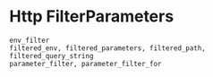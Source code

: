 # Http FilterParameters

```
env_filter
filtered_env, filtered_parameters, filtered_path, filtered_query_string
parameter_filter, parameter_filter_for
```
